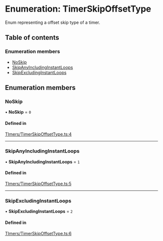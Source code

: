 # Enumeration: TimerSkipOffsetType

Enum representing a offset skip type of a timer.

## Table of contents

### Enumeration members

- [NoSkip](../wiki/TimerSkipOffsetType#noskip)
- [SkipAnyIncludingInstantLoops](../wiki/TimerSkipOffsetType#skipanyincludinginstantloops)
- [SkipExcludingInstantLoops](../wiki/TimerSkipOffsetType#skipexcludinginstantloops)

## Enumeration members

### NoSkip

• **NoSkip** = `0`

#### Defined in

[TImers/TimerSkipOffsetType.ts:4](https://github.com/JFenlonWork/MooD-Custom-CodeBase-Babel-Ts/blob/9921b29/Code/src/TImers/TimerSkipOffsetType.ts#L4)

___

### SkipAnyIncludingInstantLoops

• **SkipAnyIncludingInstantLoops** = `1`

#### Defined in

[TImers/TimerSkipOffsetType.ts:5](https://github.com/JFenlonWork/MooD-Custom-CodeBase-Babel-Ts/blob/9921b29/Code/src/TImers/TimerSkipOffsetType.ts#L5)

___

### SkipExcludingInstantLoops

• **SkipExcludingInstantLoops** = `2`

#### Defined in

[TImers/TimerSkipOffsetType.ts:6](https://github.com/JFenlonWork/MooD-Custom-CodeBase-Babel-Ts/blob/9921b29/Code/src/TImers/TimerSkipOffsetType.ts#L6)
